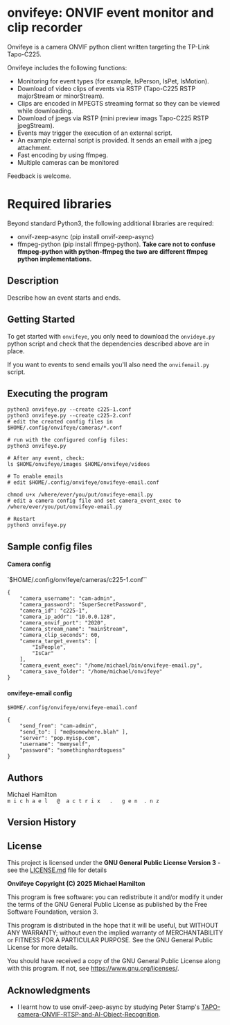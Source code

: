 onvifeye: ONVIF event monitor and clip recorder
===============================================

Onvifeye is a camera ONVIF python client written targeting the TP-Link Tapo-C225.

Onvifeye includes the following functions:

 - Monitoring for event types (for example, IsPerson, IsPet, IsMotion).
 - Download of video clips of events via RSTP (Tapo-C225 RSTP majorStream or minorStream).
 - Clips are encoded in MPEGTS streaming format so they can be viewed while downloading.
 - Download of jpegs via RSTP (mini preview imags Tapo-C225 RSTP jpegStream).
 - Events may trigger the execution of an external script.
 - An example external script is provided. It sends an email with a jpeg attachment.
 - Fast encoding by using ffmpeg.
 - Multiple cameras can be monitored

Feedback is welcome.

Required libraries
===================

Beyond standard Python3, the following additional libraries are required:
 - onvif-zeep-async (pip install onvif-zeep-async)
 - ffmpeg-python (pip install ffmpeg-python). __Take care not to confuse
   ffmpeg-python with python-ffmpeg the two are different ffmpeg python
   implementations.__

Description
-----------

Describe how an event starts and ends.

Getting Started
---------------


To get started with ``onvifeye``, you only need to download the ``onvideye.py`` 
python script and check that the dependencies described above are in place. 

If you want to events to send emails you'll also need the ``onvifemail.py``
script.

Executing the program
---------------------

```commandline
python3 onvifeye.py --create c225-1.conf
python3 onvifeye.py --create c225-2.conf
# edit the created config files in $HOME/.config/onvifeye/cameras/*.conf

# run with the configured config files:
python3 onvifeye.py

# After any event, check:
ls $HOME/onvifeye/images $HOME/onvifeye/videos

# To enable emails
# edit $HOME/.config/onvifeye/onvifeye-email.conf

chmod u+x /where/ever/you/put/onvifeye-email.py
# edit a camera config file and set camera_event_exec to /where/ever/you/put/onvifeye-email.py

# Restart
python3 onvifeye.py
```

Sample config files
-------------------

#### Camera config 
`$HOME/.config/onvifeye/cameras/c225-1.conf``

```commandline
{
    "camera_username": "cam-admin",
    "camera_password": "SuperSecretPassword",
    "camera_id": "c225-1",
    "camera_ip_addr": "10.0.0.128",
    "camera_onvif_port": "2020",
    "camera_stream_name": "mainStream",
    "camera_clip_seconds": 60,
    "camera_target_events": [
        "IsPeople",
        "IsCar"
    ],
    "camera_event_exec": "/home/michael/bin/onvifeye-email.py",
    "camera_save_folder": "/home/michael/onvifeye"
}
```

#### onvifeye-email config 
`$HOME/.config/onvifeye/onvifeye-email.conf`
```commandline
{
    "send_from": "cam-admin",
    "send_to": [ "me@somewhere.blah" ],
    "server": "pop.myisp.com",
    "username": "memyself",
    "password": "somethinghardtoguess"
}
```


Authors
-------

Michael Hamilton\
``m i c h a e l   @  a c t r i x   .   g e n  . n z``


Version History
---------------

License
-------

This project is licensed under the **GNU General Public License Version 3** - see the [LICENSE.md](LICENSE.md) file 
for details

**Onvifeye Copyright (C) 2025 Michael Hamilton**

This program is free software: you can redistribute it and/or modify it
under the terms of the GNU General Public License as published by the
Free Software Foundation, version 3.

This program is distributed in the hope that it will be useful, but
WITHOUT ANY WARRANTY; without even the implied warranty of MERCHANTABILITY
or FITNESS FOR A PARTICULAR PURPOSE. See the GNU General Public License for
more details.

You should have received a copy of the GNU General Public License along
with this program. If not, see <https://www.gnu.org/licenses/>.

## Acknowledgments

* I learnt how to use onvif-zeep-async by studying Peter Stamp's 
  [TAPO-camera-ONVIF-RTSP-and-AI-Object-Recognition](
  https://github.com/peterstamps/TAPO-camera-ONVIF-RTSP-and-AI-Object-Recognition).
